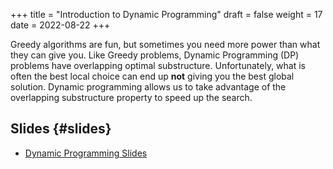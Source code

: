 +++
title = "Introduction to Dynamic Programming"
draft = false
weight = 17
date = 2022-08-22
+++

Greedy algorithms are fun, but sometimes you need more power than what they can give you.  Like Greedy problems, Dynamic Programming (DP)
problems have overlapping optimal substructure.  Unfortunately, what is often the best local choice can end up **not** giving you the best
global solution.  Dynamic programming allows us to take advantage of the overlapping substructure property to speed up the search.


## Slides {#slides}

-   [Dynamic Programming Slides](/slides/dynamic-programming.pdf)
